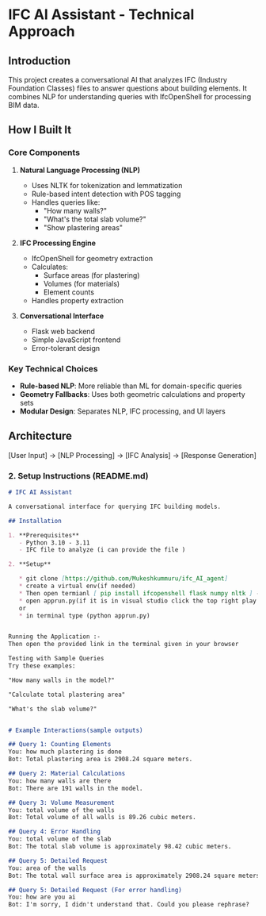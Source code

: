 # IFC AI Assistant - Technical Approach

## Introduction
This project creates a conversational AI that analyzes IFC (Industry Foundation Classes) files to answer questions about building elements. It combines NLP for understanding queries with IfcOpenShell for processing BIM data.

## How I Built It

### Core Components
1. **Natural Language Processing (NLP)**
   - Uses NLTK for tokenization and lemmatization
   - Rule-based intent detection with POS tagging
   - Handles queries like:
     - "How many walls?"
     - "What's the total slab volume?"
     - "Show plastering areas"

2. **IFC Processing Engine**
   - IfcOpenShell for geometry extraction
   - Calculates:
     - Surface areas (for plastering)
     - Volumes (for materials)
     - Element counts
   - Handles property extraction

3. **Conversational Interface**
   - Flask web backend
   - Simple JavaScript frontend
   - Error-tolerant design

### Key Technical Choices
- **Rule-based NLP**: More reliable than ML for domain-specific queries
- **Geometry Fallbacks**: Uses both geometric calculations and property sets
- **Modular Design**: Separates NLP, IFC processing, and UI layers

## Architecture
[User Input] → [NLP Processing] → [IFC Analysis] → [Response Generation]

### 2. **Setup Instructions (README.md)**

```markdown
# IFC AI Assistant

A conversational interface for querying IFC building models.

## Installation

1. **Prerequisites**
   - Python 3.10 - 3.11
   - IFC file to analyze (i can provide the file )

2. **Setup** 

   * git clone [https://github.com/Mukeshkummuru/ifc_AI_agent]
   * create a virtual env(if needed)
   * Then open termianl [ pip install ifcopenshell flask numpy nltk ] - these are the required packages must
   * open apprun.py(if it is in visual studio click the top right play button to run)
   or
   * in terminal type (python apprun.py)


Running the Application :-
Then open the provided link in the terminal given in your browser

Testing with Sample Queries
Try these examples:

"How many walls in the model?"

"Calculate total plastering area"

"What's the slab volume?"


# Example Interactions(sample outputs)

## Query 1: Counting Elements
You: how much plastering is done
Bot: Total plastering area is 2908.24 square meters.

## Query 2: Material Calculations  
You: how many walls are there
Bot: There are 191 walls in the model.

## Query 3: Volume Measurement  
You: total volume of the walls
Bot: Total volume of all walls is 89.26 cubic meters.

## Query 4: Error Handling  
You: total volume of the slab
Bot: The total slab volume is approximately 98.42 cubic meters.

## Query 5: Detailed Request  
You: area of the walls
Bot: The total wall surface area is approximately 2908.24 square meters.

## Query 5: Detailed Request (For error handling)
You: how are you ai
Bot: I'm sorry, I didn't understand that. Could you please rephrase?
